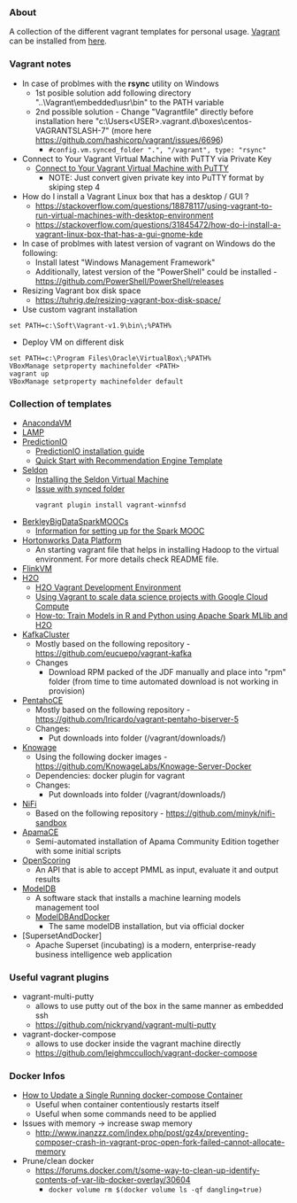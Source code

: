 ### About

A collection of the different vagrant templates for personal usage.
[Vagrant](https://www.vagrantup.com/about.html) can be installed from [here](https://www.vagrantup.com/downloads.html).

### Vagrant notes

* In case of problmes with the **rsync** utility on Windows
    - 1st posible solution add following directory "..\Vagrant\embedded\usr\bin\" to the PATH variable
    - 2nd possible solution - Change "Vagrantfile" directly before installation here "c:\Users\<USER>\.vagrant.d\boxes\centos-VAGRANTSLASH-7\" (more here https://github.com/hashicorp/vagrant/issues/6696)
        + ```#config.vm.synced_folder ".", "/vagrant", type: "rsync"```
* Connect to Your Vagrant Virtual Machine with PuTTY via Private Key
    - [Connect to Your Vagrant Virtual Machine with PuTTY](https://github.com/Varying-Vagrant-Vagrants/VVV/wiki/Connect-to-Your-Vagrant-Virtual-Machine-with-PuTTY)
        + NOTE: Just convert given private key into PuTTY format by skiping step 4
* How do I install a Vagrant Linux box that has a desktop / GUI ?
    - https://stackoverflow.com/questions/18878117/using-vagrant-to-run-virtual-machines-with-desktop-environment
    - https://stackoverflow.com/questions/31845472/how-do-i-install-a-vagrant-linux-box-that-has-a-gui-gnome-kde
* In case of problmes with latest version of vagrant on Windows do the following:
    - Install latest "Windows Management Framework"
    - Additionally, latest version of the "PowerShell" could be installed - https://github.com/PowerShell/PowerShell/releases
* Resizing Vagrant box disk space
    - https://tuhrig.de/resizing-vagrant-box-disk-space/
* Use custom vagrant installation
```
set PATH=c:\Soft\Vagrant-v1.9\bin\;%PATH%
```
* Deploy VM on different disk
```
set PATH=c:\Program Files\Oracle\VirtualBox\;%PATH%
VBoxManage setproperty machinefolder <PATH>
vagrant up
VBoxManage setproperty machinefolder default
```

### Collection of templates

* [AnacondaVM](AnacondaVM)
* [LAMP](LAMP)
* [PredictionIO](PredictionIO)
    - [PredictionIO installation guide](https://docs.prediction.io/install/)
    - [Quick Start with Recommendation Engine Template](https://docs.prediction.io/templates/recommendation/quickstart/)
* [Seldon](Seldon)
    - [Installing the Seldon Virtual Machine](http://docs.seldon.io/vm.html)
    - [Issue with synced folder](https://github.com/wckr/wocker/issues/14)
        ```
        vagrant plugin install vagrant-winnfsd
        ```
* [BerkleyBigDataSparkMOOCs](BerkleyBigDataSparkMOOCs)
    - [Information for setting up for the Spark MOOC](https://github.com/spark-mooc/mooc-setup/)
* [Hortonworks Data Platform](HDP)
    - An starting vagrant file that helps in installing Hadoop to the virtual environment. For more details check README file.
* [FlinkVM](FlinkVM)
* [H2O](H2O)
    - [H2O Vagrant Development Environment](https://github.com/h2oai/h2o-3/tree/master/vagrant)
    - [Using Vagrant to scale data science projects with Google Cloud Compute](http://blog.nguyenvq.com/blog/2016/03/07/using-vagrant-to-scale-data-science-projects-with-google-cloud-compute/)
    - [How-to: Train Models in R and Python using Apache Spark MLlib and H2O](https://blog.cloudera.com/blog/2016/01/how-to-train-models-in-r-and-python-using-apache-spark-mllib-and-h2o/)
* [KafkaCluster](KafkaCluster)
    - Mostly based on the following repository - https://github.com/eucuepo/vagrant-kafka
    - Changes
        + Download RPM packed of the JDF manually and place into "rpm" folder (from time to time automated download is not working in provision)
* [PentahoCE](PentahoCE)
    - Mostly based on the following repository - https://github.com/lricardo/vagrant-pentaho-biserver-5
    - Changes:
        + Put downloads into folder (/vagrant/downloads/)
* [Knowage](Knowage)
    - Using the following docker images - https://github.com/KnowageLabs/Knowage-Server-Docker
    - Dependencies: docker plugin for vagrant
    - Changes:
        + Put downloads into folder (/vagrant/downloads/)
* [NiFi](NiFi)
    - Based on the following repository - https://github.com/minyk/nifi-sandbox
* [ApamaCE](ApamaCE)
    - Semi-automated installation of Apama Community Edition together with some initial scripts
* [OpenScoring](OpenScoring)
    - An API that is able to accept PMML as input, evaluate it and output results
* [ModelDB](ModelDB)
    - A software stack that installs a machine learning models management tool
    - [ModelDBAndDocker](ModelDBAndDocker)
        + The same modelDB installation, but via official docker
* [SupersetAndDocker]
    - Apache Superset (incubating) is a modern, enterprise-ready business intelligence web application

### Useful vagrant plugins

- vagrant-multi-putty
    + allows to use putty out of the box in the same manner as embedded ssh
    + https://github.com/nickryand/vagrant-multi-putty
- vagrant-docker-compose
    + allows to use docker inside the vagrant machine directly
    + https://github.com/leighmcculloch/vagrant-docker-compose

### Docker Infos

* [How to Update a Single Running docker-compose Container](https://staxmanade.com/2016/09/how-to-update-a-single-running-docker-compose-container/)
    - Useful when container contentiously restarts itself
    - Useful when some commands need to be applied
* Issues with memory -> increase swap memory
    - http://www.inanzzz.com/index.php/post/gz4x/preventing-composer-crash-in-vagrant-proc-open-fork-failed-cannot-allocate-memory
* Prune/clean docker
    - https://forums.docker.com/t/some-way-to-clean-up-identify-contents-of-var-lib-docker-overlay/30604
        - ```docker volume rm $(docker volume ls -qf dangling=true)```
